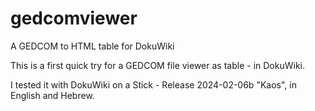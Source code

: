 # gedcomviewer
A GEDCOM to HTML table for DokuWiki

This is a first quick try for a GEDCOM file viewer as table - in DokuWiki. 

I tested it with DokuWiki on a Stick - Release 2024-02-06b "Kaos", in English and Hebrew. 


